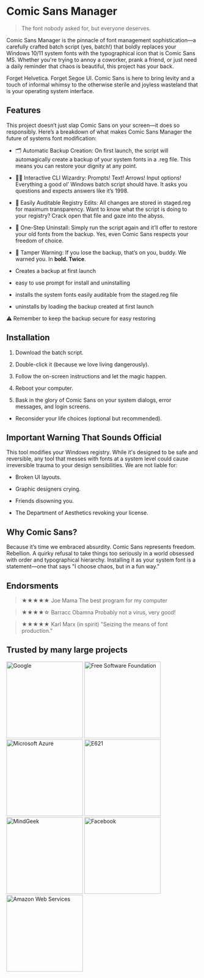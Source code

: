 # Comic Sans Manager

> The font nobody asked for, but everyone deserves.

Comic Sans Manager is the pinnacle of font management sophistication—a carefully crafted batch script (yes, batch!) that boldly replaces your Windows 10/11 system fonts with the typographical icon that is Comic Sans MS. Whether you're trying to annoy a coworker, prank a friend, or just need a daily reminder that chaos is beautiful, this project has your back.

Forget Helvetica. Forget Segoe UI. Comic Sans is here to bring levity and a touch of informal whimsy to the otherwise sterile and joyless wasteland that is your operating system interface.

## Features

This project doesn’t just slap Comic Sans on your screen—it does so responsibly. Here’s a breakdown of what makes Comic Sans Manager the future of systems font modification:

- 🗂 Automatic Backup Creation:
  On first launch, the script will automagically create a backup of your system fonts in a .reg file. This means you can restore your dignity at any point.

- 🧙‍♂️ Interactive CLI Wizardry:
  Prompts! Text! Arrows! Input options! Everything a good ol’ Windows batch script should have. It asks you questions and expects answers like it’s 1998.

- 📝 Easily Auditable Registry Edits:
  All changes are stored in staged.reg for maximum transparency. Want to know what the script is doing to your registry? Crack open that file and gaze into the abyss.

- 🔄 One-Step Uninstall:
  Simply run the script again and it’ll offer to restore your old fonts from the backup. Yes, even Comic Sans respects your freedom of choice.

- 🛑 Tamper Warning:
  If you lose the backup, that’s on you, buddy. We warned you. In **bold. Twice**.

- Creates a backup at first launch
- easy to use prompt for install and uninstalling
- installs the system fonts easily auditable from the staged.reg file
- uninstalls by loading the backup created at first launch

⚠️ Remember to keep the backup secure for easy restoring

## Installation

1. Download the batch script.

2. Double-click it (because we love living dangerously).

3. Follow the on-screen instructions and let the magic happen.

4. Reboot your computer.

5. Bask in the glory of Comic Sans on your system dialogs, error messages, and login screens.

- Reconsider your life choices (optional but recommended).

## Important Warning That Sounds Official

This tool modifies your Windows registry. While it's designed to be safe and reversible, any tool that messes with fonts at a system level could cause irreversible trauma to your design sensibilities. We are not liable for:

- Broken UI layouts.

- Graphic designers crying.

- Friends disowning you.

- The Department of Aesthetics revoking your license.

## Why Comic Sans?

Because it’s time we embraced absurdity. Comic Sans represents freedom. Rebellion. A quirky refusal to take things too seriously in a world obsessed with order and typographical hierarchy. Installing it as your system font is a statement—one that says "I choose chaos, but in a fun way."

## Endorsments

> ★★★★★ Joe Mama
> The best program for my computer

> ★★★★☆ Barracc Obamna
> Probably not a virus, very good!

> ★★★★★ Karl Marx (in spirit)
> "Seizing the means of font production."

## Trusted by many large projects

<img src="https://logos-world.net/wp-content/uploads/2020/09/Google-Logo.png" alt="Google" width="200"/>
<img src="https://static.fsf.org/common/img/logo-new.png" alt="Free Software Foundation" width="200"/>
<img src="https://logos-world.net/wp-content/uploads/2021/03/Microsoft-Azure-Logo-700x394.png" alt="Microsoft Azure" width="200"/>
<img src="https://external-content.duckduckgo.com/iu/?u=https%3A%2F%2Fclipground.com%2Fimages%2Fe621-logo-2.png" alt="E621" width="200"/>

<img src="https://external-content.duckduckgo.com/iu/?u=https%3A%2F%2Ftechcrunch.com%2Fwp-content%2Fuploads%2F2019%2F05%2Fmindgeek-logo.png" alt="MindGeek" width="200"/>

<img src="https://logos-world.net/wp-content/uploads/2020/05/Facebook-Logo.png" alt="Facebook" width="200"/>

<img src="https://external-content.duckduckgo.com/iu/?u=https%3A%2F%2Flogos-world.net%2Fwp-content%2Fuploads%2F2021%2F08%2FAmazon-Web-Services-AWS-Symbol.png" alt="Amazon Web Services" width="200"/>
